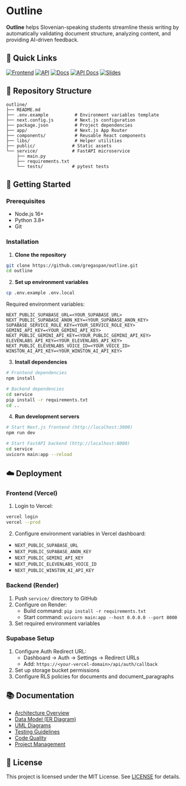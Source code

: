 # Outline

**Outline** helps Slovenian-speaking students streamline thesis writing by automatically validating document structure, analyzing content, and providing AI-driven feedback.

## 🔗 Quick Links

[![Frontend](https://img.shields.io/badge/Frontend-Visit-blue)](https://hioutline.vercel.app/)
[![API](https://img.shields.io/badge/API-Endpoint-green)](https://outline-api.onrender.com/)
[![Docs](https://img.shields.io/badge/Documentation-Read-orange)](https://outline-1.gitbook.io/outline)
[![API Docs](https://img.shields.io/badge/API-Documentation-yellow)](https://outline-api.onrender.com/docs)
[![Slides](https://img.shields.io/badge/Presentation-View-red)](https://docs.google.com/presentation/d/11TM090TTfFLzfuxOkDBz5fUKdauTpoYypmjBFcOKiiE/edit?usp=sharing)

## 📂 Repository Structure

```
outline/
├── README.md
├── .env.example          # Environment variables template
├── next.config.js        # Next.js configuration
├── package.json          # Project dependencies
├── app/                  # Next.js App Router
├── components/           # Reusable React components
├── libs/                 # Helper utilities
├── public/              # Static assets
└── service/             # FastAPI microservice
    ├── main.py
    ├── requirements.txt
    └── tests/           # pytest tests
```

## 🚀 Getting Started

### Prerequisites
- Node.js 16+
- Python 3.8+
- Git

### Installation

1. **Clone the repository**
```bash
git clone https://github.com/gregaspan/outline.git
cd outline
```

2. **Set up environment variables**
```bash
cp .env.example .env.local
```

Required environment variables:
```env
NEXT_PUBLIC_SUPABASE_URL=<YOUR_SUPABASE_URL>
NEXT_PUBLIC_SUPABASE_ANON_KEY=<YOUR_SUPABASE_ANON_KEY>
SUPABASE_SERVICE_ROLE_KEY=<YOUR_SERVICE_ROLE_KEY>
GEMINI_API_KEY=<YOUR_GEMINI_API_KEY>
NEXT_PUBLIC_GEMINI_API_KEY=<YOUR_PUBLIC_GEMINI_API_KEY>
ELEVENLABS_API_KEY=<YOUR_ELEVENLABS_API_KEY>
NEXT_PUBLIC_ELEVENLABS_VOICE_ID=<YOUR_VOICE_ID>
WINSTON_AI_API_KEY=<YOUR_WINSTON_AI_API_KEY>
```

3. **Install dependencies**
```bash
# Frontend dependencies
npm install

# Backend dependencies
cd service
pip install -r requirements.txt
cd ..
```

4. **Run development servers**
```bash
# Start Next.js frontend (http://localhost:3000)
npm run dev

# Start FastAPI backend (http://localhost:8000)
cd service
uvicorn main:app --reload
```

## ☁️ Deployment

### Frontend (Vercel)
1. Login to Vercel:
```bash
vercel login
vercel --prod
```

2. Configure environment variables in Vercel dashboard:
- `NEXT_PUBLIC_SUPABASE_URL`
- `NEXT_PUBLIC_SUPABASE_ANON_KEY`
- `NEXT_PUBLIC_GEMINI_API_KEY`
- `NEXT_PUBLIC_ELEVENLABS_VOICE_ID`
- `NEXT_PUBLIC_WINSTON_AI_API_KEY`

### Backend (Render)
1. Push `service/` directory to GitHub
2. Configure on Render:
   - Build command: `pip install -r requirements.txt`
   - Start command: `uvicorn main:app --host 0.0.0.0 --port 8000`
3. Set required environment variables

### Supabase Setup
1. Configure Auth Redirect URL:
   - Dashboard → Auth → Settings → Redirect URLs
   - Add: `https://<your-vercel-domain>/api/auth/callback`
2. Set up storage bucket permissions
3. Configure RLS policies for documents and document_paragraphs

## 📚 Documentation

- [Architecture Overview](https://outline-1.gitbook.io/outline/design-and-architecture/architecture-overview)
- [Data Model (ER Diagram)](https://outline-1.gitbook.io/outline/design-and-architecture/data-model)
- [UML Diagrams](https://outline-1.gitbook.io/outline/design-and-architecture/uml-diagrams)
- [Testing Guidelines](https://outline-1.gitbook.io/outline/quality-and-testing/testing)
- [Code Quality](https://outline-1.gitbook.io/outline/quality-and-testing/code-quality)
- [Project Management](https://outline-1.gitbook.io/outline/project-management/project-management)

## 📝 License

This project is licensed under the MIT License. See [LICENSE](LICENSE) for details.

